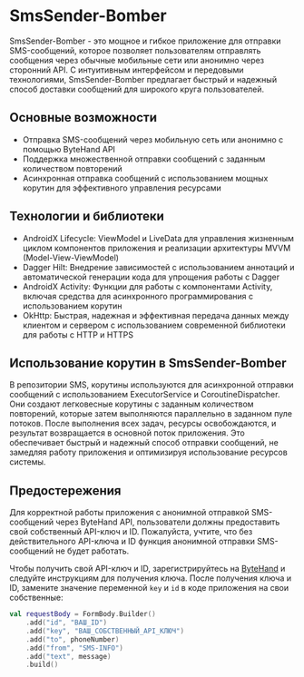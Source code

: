 # SmsSender-Bomber

SmsSender-Bomber - это мощное и гибкое приложение для отправки SMS-сообщений, которое позволяет пользователям отправлять сообщения через обычные мобильные сети или анонимно через сторонний API. С интуитивным интерфейсом и передовыми технологиями, SmsSender-Bomber предлагает быстрый и надежный способ доставки сообщений для широкого круга пользователей.

## Основные возможности

- Отправка SMS-сообщений через мобильную сеть или анонимно с помощью ByteHand API
- Поддержка множественной отправки сообщений с заданным количеством повторений
- Асинхронная отправка сообщений с использованием мощных корутин для эффективного управления ресурсами

## Технологии и библиотеки

- AndroidX Lifecycle: ViewModel и LiveData для управления жизненным циклом компонентов приложения и реализации архитектуры MVVM (Model-View-ViewModel)
- Dagger Hilt: Внедрение зависимостей с использованием аннотаций и автоматической генерации кода для упрощения работы с Dagger
- AndroidX Activity: Функции для работы с компонентами Activity, включая средства для асинхронного программирования с использованием корутин
- OkHttp: Быстрая, надежная и эффективная передача данных между клиентом и сервером с использованием современной библиотеки для работы с HTTP и HTTPS

## Использование корутин в SmsSender-Bomber

В репозитории SMS, корутины используются для асинхронной отправки сообщений с использованием ExecutorService и CoroutineDispatcher. Они создают легковесные корутины с заданным количеством повторений, которые затем выполняются параллельно в заданном пуле потоков. После выполнения всех задач, ресурсы освобождаются, и результат возвращается в основной поток приложения. Это обеспечивает быстрый и надежный способ отправки сообщений, не замедляя работу приложения и оптимизируя использование ресурсов системы.

## Предостережения

Для корректной работы приложения с анонимной отправкой SMS-сообщений через ByteHand API, пользователи должны предоставить свой собственный API-ключ и ID. Пожалуйста, учтите, что без действительного API-ключа и ID функция анонимной отправки SMS-сообщений не будет работать.

Чтобы получить свой API-ключ и ID, зарегистрируйтесь на [ByteHand](https://www.bytehand.com/) и следуйте инструкциям для получения ключа. После получения ключа и ID, замените значение переменной `key` и `id` в коде приложения на свои собственные:

```kotlin
val requestBody = FormBody.Builder()
    .add("id", "ВАШ_ID")
    .add("key", "ВАШ_СОБСТВЕННЫЙ_API_КЛЮЧ")
    .add("to", phoneNumber)
    .add("from", "SMS-INFO")
    .add("text", message)
    .build()

